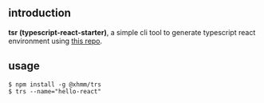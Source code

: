## introduction
**tsr (typescript-react-starter)**, a simple cli tool to generate typescript react environment using [this repo](https://github.com/XHMM/typescript-react-starter). 

## usage
```sh-session
$ npm install -g @xhmm/trs
$ trs --name="hello-react"
```
